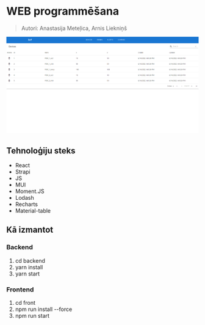 # WEB programmēšana
> Autori: Anastasija Meteļica, Arnis Liekniņš

![Preview](https://raw.githubusercontent.com/AnaStacyM/web-prog/master/docs/preview.png) 
## Tehnoloģiju steks
* React
* Strapi
* JS
* MUI
* Moment.JS
* Lodash
* Recharts
* Material-table
## Kā izmantot
### Backend
1. cd backend
2. yarn install
3. yarn start
### Frontend
1. cd front
2. npm run install --force
3. npm run start
